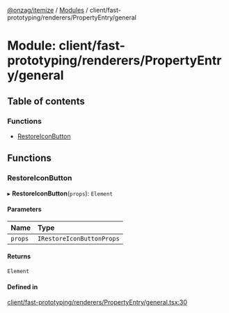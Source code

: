 [@onzag/itemize](../README.md) / [Modules](../modules.md) / client/fast-prototyping/renderers/PropertyEntry/general

# Module: client/fast-prototyping/renderers/PropertyEntry/general

## Table of contents

### Functions

- [RestoreIconButton](client_fast_prototyping_renderers_PropertyEntry_general.md#restoreiconbutton)

## Functions

### RestoreIconButton

▸ **RestoreIconButton**(`props`): `Element`

#### Parameters

| Name | Type |
| :------ | :------ |
| `props` | `IRestoreIconButtonProps` |

#### Returns

`Element`

#### Defined in

[client/fast-prototyping/renderers/PropertyEntry/general.tsx:30](https://github.com/onzag/itemize/blob/5c2808d3/client/fast-prototyping/renderers/PropertyEntry/general.tsx#L30)
